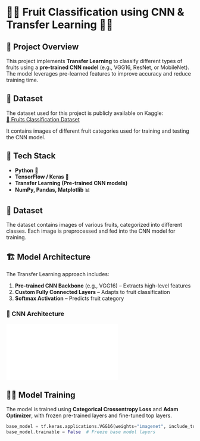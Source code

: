 # 🍎🍌 Fruit Classification using CNN & Transfer Learning 🍊🍇  

## 📌 Project Overview  
This project implements **Transfer Learning** to classify different types of fruits using a **pre-trained CNN model** (e.g., VGG16, ResNet, or MobileNet). The model leverages pre-learned features to improve accuracy and reduce training time.  

## 📂 Dataset  
The dataset used for this project is publicly available on Kaggle:  
[🔗 Fruits Classification Dataset](https://www.kaggle.com/datasets/cheedipavankumar/fruits-classification)  

It contains images of different fruit categories used for training and testing the CNN model.  


## 🚀 Tech Stack  
- **Python** 🐍  
- **TensorFlow / Keras** 🤖  
- **Transfer Learning (Pre-trained CNN models)**  
- **NumPy, Pandas, Matplotlib** 📊  

## 📂 Dataset  
The dataset contains images of various fruits, categorized into different classes. Each image is preprocessed and fed into the CNN model for training.  

## 🏗️ Model Architecture  
The Transfer Learning approach includes:  
1. **Pre-trained CNN Backbone** (e.g., VGG16) – Extracts high-level features  
2. **Custom Fully Connected Layers** – Adapts to fruit classification  
3. **Softmax Activation** – Predicts fruit category  

### 🔹 CNN Architecture  
![CNN Model](README.md)  

## 🏋️‍♂️ Model Training  
The model is trained using **Categorical Crossentropy Loss** and **Adam Optimizer**, with frozen pre-trained layers and fine-tuned top layers.  

```python
base_model = tf.keras.applications.VGG16(weights="imagenet", include_top=False)
base_model.trainable = False  # Freeze base model layers

